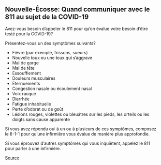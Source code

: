 ## Nouvelle-Écosse: Quand communiquer avec le 811 au sujet de la COVID-19

Avez-vous besoin d’appeler le 811 pour qu’on évalue votre besoin d’être testé pour la COVID-19?

Présentez-vous un des symptômes suivants?

- Fièvre (par exemple, frissons, sueurs)
- Nouvelle toux ou une toux qui s’aggrave
- Mal de gorge
- Mal de tête
- Essoufflement
- Douleurs musculaires
- Éternuements
- Congestion nasale ou écoulement nasal
- Voix rauque
- Diarrhée
- Fatigue inhabituelle
- Perte d’odorat ou de goût
- Lésions rouges, violettes ou bleuâtres sur les pieds, les orteils ou les doigts sans cause apparente

Si vous avez répondu oui à un ou à plusieurs de ces symptômes, composez le 8-1-1 pour qu’une infirmière vous évalue de manière plus approfondie.

Si vous éprouvez d’autres symptômes qui vous inquiètent, appelez le 811 pour parler à une infirmière.

[Source](https://when-to-call-about-covid19.novascotia.ca/fr)
